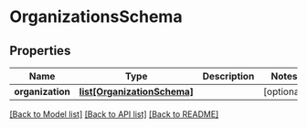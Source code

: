 # OrganizationsSchema

## Properties
Name | Type | Description | Notes
------------ | ------------- | ------------- | -------------
**organization** | [**list[OrganizationSchema]**](OrganizationSchema.md) |  | [optional] 

[[Back to Model list]](../README.md#documentation-for-models) [[Back to API list]](../README.md#documentation-for-api-endpoints) [[Back to README]](../README.md)


